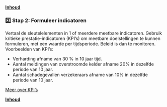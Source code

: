 **[Inhoud](ToC.md)**

### :two: Stap 2: Formuleer indicatoren

Vertaal de sleutelelementen in 1 of meerdere meetbare indicatoren. 
Gebruik kritieke prestatie-indicatoren (KPI’s) om meetbare doelstellingen te kunnen formuleren, met een waarde per tijdsperiode. Beleid is dan te monitoren.
Voorbeelden van KPI’s:

+ Verharding afname van 30 % in 10 jaar tijd.
+ Aantal meldingen van overstroomde kelder afname 20% in dezelfde periode van 10 jaar.
+ Aantal schadegevallen verzekeraars afname van 10% in dezelfde periode van 10 jaar.

[Meer over KPI’s](KPI.md)

**[Inhoud](ToC.md)**
